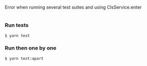 Error when running several test suites and using ClsService.enter

#

### Run tests
```shell
$ yarn test
```

### Run then one by one
```shell
$ yarn test:apart
```
